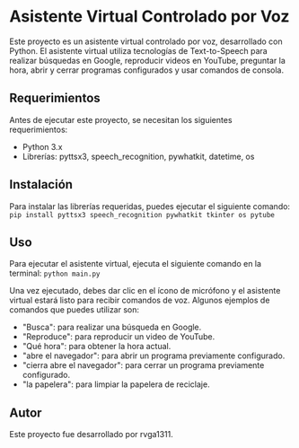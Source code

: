 # Asistente Virtual Controlado por Voz   

Este proyecto es un asistente virtual controlado por voz, desarrollado con Python. El asistente virtual utiliza tecnologías de Text-to-Speech para realizar búsquedas en Google, reproducir videos en YouTube, preguntar la hora, abrir y cerrar programas configurados y usar comandos de consola.

## Requerimientos

Antes de ejecutar este proyecto, se necesitan los siguientes requerimientos:

- Python 3.x
- Librerías: pyttsx3, speech_recognition, pywhatkit, datetime, os

## Instalación

Para instalar las librerías requeridas, puedes ejecutar el siguiente comando:
```pip install pyttsx3 speech_recognition pywhatkit tkinter os pytube ```


## Uso

Para ejecutar el asistente virtual, ejecuta el siguiente comando en la terminal:
```python main.py```


Una vez ejecutado, debes dar clic en el ícono de micrófono y el asistente virtual estará listo para recibir comandos de voz. Algunos ejemplos de comandos que puedes utilizar son:

- "Busca": para realizar una búsqueda en Google.
- "Reproduce": para reproducir un video de YouTube.
- "Qué hora": para obtener la hora actual.
- "abre el navegador": para abrir un programa previamente configurado.
- "cierra abre el navegador": para cerrar un programa previamente configurado.
- "la papelera": para limpiar la papelera de reciclaje.


## Autor

Este proyecto fue desarrollado por rvga1311.


